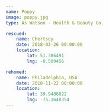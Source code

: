 ```yaml
---
name: Poppy
image: poppy.jpg
type: As Watson - Health & Beauty Co.

rescued:
    name: Chertsey
    date: 2018-03-26 00:00:00
    location:
        lat: 51.386491
        lng: -0.509456

rehomed:
    name: Philadelphia, USA
    date: 2018-11-22 00:00:00
    location:
        lat: 39.9488822
        lng: -75.1648354
---
```


